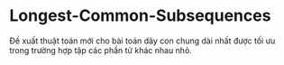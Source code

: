 # Longest-Common-Subsequences

Đề xuất thuật toán mới cho bài toán dãy con chung dài nhất được tối ưu trong trường hợp tập các phần tử khác nhau nhỏ.

